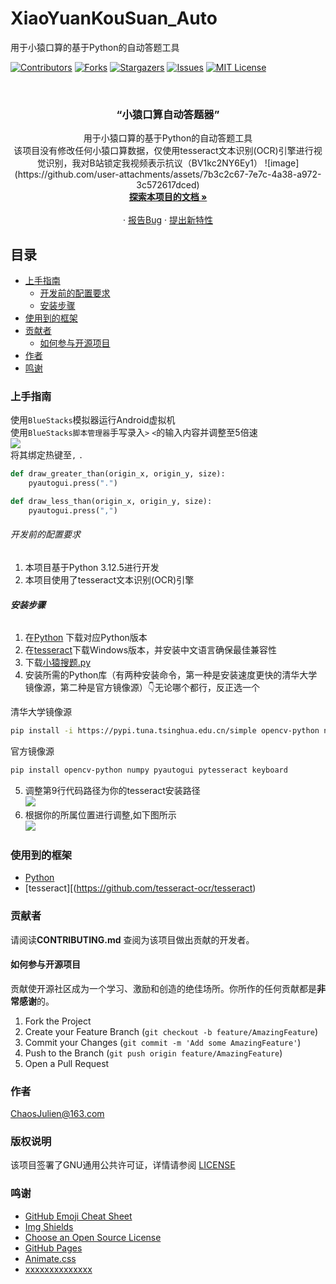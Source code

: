 # XiaoYuanKouSuan_Auto

用于小猿口算的基于Python的自动答题工具


[![Contributors][contributors-shield]][contributors-url]
[![Forks][forks-shield]][forks-url]
[![Stargazers][stars-shield]][stars-url]
[![Issues][issues-shield]][issues-url]
[![MIT License][license-shield]][license-url]

<!-- PROJECT LOGO -->
<br />

<p align="center">

  <h3 align="center">“小猿口算自动答题器”</h3>
  <p align="center">
    用于小猿口算的基于Python的自动答题工具</br>
    该项目没有修改任何小猿口算数据，仅使用tesseract文本识别(OCR)引擎进行视觉识别，我对B站锁定我视频表示抗议（BV1kc2NY6Ey1）
    ![image](https://github.com/user-attachments/assets/7b3c2c67-7e7c-4a38-a972-3c572617dced)
    <br />
    <a href="https://github.com/ChaosJulien/XiaoYuanKouSuan_Auto"><strong>探索本项目的文档 »</strong></a>
    <br />
    <br />
    ·
    <a href="https://github.com/ChaosJulien/XiaoYuanKouSuan_Auto/issues">报告Bug</a>
    ·
    <a href="https://github.com/ChaosJulien/XiaoYuanKouSuan_Auto/issues">提出新特性</a>
  </p>

</p>

 
## 目录

- [上手指南](#上手指南)
  - [开发前的配置要求](#开发前的配置要求)
  - [安装步骤](#安装步骤)
- [使用到的框架](#使用到的框架)
- [贡献者](#贡献者)
  - [如何参与开源项目](#如何参与开源项目)
- [作者](#作者)
- [鸣谢](#鸣谢)

### 上手指南
使用`BlueStacks`模拟器运行Android虚拟机 </br>
使用`BlueStacks脚本管理器`手写录入`>` `<`的输入内容并调整至5倍速 </br>
![](https://github.com/ChaosJulien/XiaoYuanKouSuan_Auto/blob/main/image/example2.png) </br>
将其绑定热键至`,` `.` </br>
```python
def draw_greater_than(origin_x, origin_y, size):
    pyautogui.press(".")

def draw_less_than(origin_x, origin_y, size):
    pyautogui.press(",")
```




###### 开发前的配置要求

1. 本项目基于Python 3.12.5进行开发
2. 本项目使用了tesseract文本识别(OCR)引擎

###### **安装步骤**

1. 在[Python](https://www.python.org/) 下载对应Python版本
2. 在[tesseract](https://github.com/tesseract-ocr/tesseract)下载Windows版本，并安装中文语言确保最佳兼容性
3. 下载[小猿搜题.py](https://github.com/ChaosJulien/XiaoYuanKouSuan_Auto/blob/main/%E5%B0%8F%E7%8C%BF%E6%90%9C%E9%A2%98.py)
4. 安装所需的Python库（有两种安装命令，第一种是安装速度更快的清华大学镜像源，第二种是官方镜像源）👇无论哪个都行，反正选一个

清华大学镜像源
```bash
pip install -i https://pypi.tuna.tsinghua.edu.cn/simple opencv-python numpy pyautogui pytesseract keyboard
```
官方镜像源
```bash
pip install opencv-python numpy pyautogui pytesseract keyboard
```
5. 调整第9行代码路径为你的tesseract安装路径</br>
![](https://github.com/ChaosJulien/XiaoYuanKouSuan_Auto/blob/main/image/example3.png)
6. 根据你的所属位置进行调整,如下图所示 </br>
![](https://github.com/ChaosJulien/XiaoYuanKouSuan_Auto/blob/main/image/example1.png)


### 使用到的框架

- [Python](https://www.python.org/)
- [tesseract][(https://github.com/tesseract-ocr/tesseract)

### 贡献者

请阅读**CONTRIBUTING.md** 查阅为该项目做出贡献的开发者。

#### 如何参与开源项目

贡献使开源社区成为一个学习、激励和创造的绝佳场所。你所作的任何贡献都是**非常感谢**的。


1. Fork the Project
2. Create your Feature Branch (`git checkout -b feature/AmazingFeature`)
3. Commit your Changes (`git commit -m 'Add some AmazingFeature'`)
4. Push to the Branch (`git push origin feature/AmazingFeature`)
5. Open a Pull Request



### 作者

ChaosJulien@163.com

### 版权说明

该项目签署了GNU通用公共许可证，详情请参阅 [LICENSE](https://github.com/ChaosJulien/XiaoYuanKouSuan_Auto/LICENSE)

### 鸣谢


- [GitHub Emoji Cheat Sheet](https://www.webpagefx.com/tools/emoji-cheat-sheet)
- [Img Shields](https://shields.io)
- [Choose an Open Source License](https://choosealicense.com)
- [GitHub Pages](https://pages.github.com)
- [Animate.css](https://daneden.github.io/animate.css)
- [xxxxxxxxxxxxxx](https://connoratherton.com/loaders)

<!-- links -->
[your-project-path]:/ChaosJulien/XiaoYuanKouSuan_Auto
[contributors-shield]: https://img.shields.io/github/contributors/ChaosJulien/XiaoYuanKouSuan_Auto.svg?style=flat-square
[contributors-url]: https://github.com/ChaosJulien/XiaoYuanKouSuan_Auto/pulse
[forks-shield]: https://img.shields.io/github/forks/ChaosJulien/XiaoYuanKouSuan_Auto.svg?style=flat-square
[forks-url]: https://github.com//ChaosJulien/XiaoYuanKouSuan_Auto/network/members
[stars-shield]: https://img.shields.io/github/stars/ChaosJulien/XiaoYuanKouSuan_Auto.svg?style=flat-square
[stars-url]: https://github.com/ChaosJulien/XiaoYuanKouSuan_Auto/stargazers
[issues-shield]: https://img.shields.io/github/issues/ChaosJulien/XiaoYuanKouSuan_Auto.svg?style=flat-square
[issues-url]: https://img.shields.io/github/issues/shaojintian/Best_README_template.svg
[license-shield]: https://img.shields.io/github/license/ChaosJulien/XiaoYuanKouSuan_Auto.svg?style=flat-square
[license-url]: https://github.com/ChaosJulien/XiaoYuanKouSuan_Auto/LICENSE



